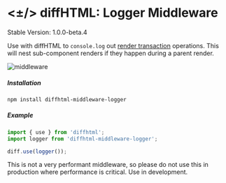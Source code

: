 # <±/> diffHTML: Logger Middleware

Stable Version: 1.0.0-beta.4

Use with diffHTML to `console.log` out [render
transaction](https://diffhtml.org/#transaction) operations. This will nest
sub-component renders if they happen during a parent render.

![middleware](https://cloud.githubusercontent.com/assets/181635/23392088/32cacd8a-fd2e-11e6-9b95-e3124d827eea.png)

##### Installation

``` sh
npm install diffhtml-middleware-logger
```

##### Example

``` javascript
import { use } from 'diffhtml';
import logger from 'diffhtml-middleware-logger';

diff.use(logger());
```

This is not a very performant middleware, so please do not use this in
production where performance is critical. Use in development.
